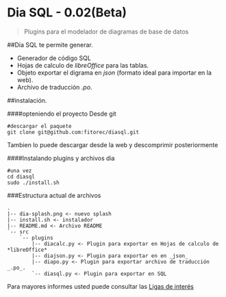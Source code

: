 Dia SQL - 0.02(Beta)
===========================================================================

> Plugins para el modelador de diagramas de base de datos


##Dia SQL te permite generar.

 - Generador de código SQL
 - Hojas de calculo de *libreOffice* para las tablas.
 - Objeto exportar el digrama en _json_ (formato ideal para importar en la web).
 - Archivo de traducción _.po_.

##instalación.
	
####opteniendo el proyecto
Desde git

	#descargar el paquete
	git clone git@github.com:fitorec/diasql.git

Tambien lo puede descargar desde la web y descomprimir posteriormente 

####Instalando plugins y archivos dia

	#una vez
	cd diasql
	sudo ./install.sh

###Estructura actual de archivos

	.
	|-- dia-splash.png <- nuevo splash
	|-- install.sh <- instalador
	|-- README.md <- Archivo README
	`-- src
		`-- plugins
			|-- diacalc.py <- Plugin para exportar en Hojas de calculo de *libreOffice*
			|-- diajson.py <- Plugin para exportar en en _json_
			|-- diapo.py <- Plugin para exportar archivo de traducción _.po_.
			`-- diasql.py <- Plugin para exportar en SQL

Para mayores informes usted puede consultar las [Ligas de interés](/fitorec/diasql/blob/master/doc/bookmarks.md)
